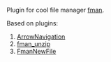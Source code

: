 Plugin for cool file manager [fman](https://github.com/fman-users/fman).

Based on plugins:
1. [ArrowNavigation](https://github.com/mherrmann/ArrowNavigation)
2. [fman_unzip](https://github.com/thomas-haslwanter/fman_unzip)
3. [FmanNewFile](https://github.com/strayge/FmanNewFile)